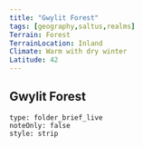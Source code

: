 ```yaml
---
title: "Gwylit Forest"
tags: [geography,saltus,realms]
Terrain: Forest
TerrainLocation: Inland
Climate: Warm with dry winter
Latitude: 42
---
```

## Gwylit Forest

```ccard
type: folder_brief_live
noteOnly: false
style: strip
```